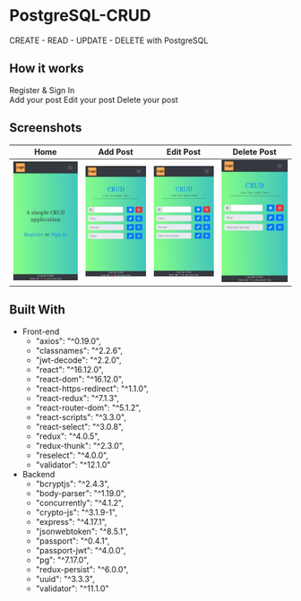 # PostgreSQL-CRUD
CREATE - READ - UPDATE - DELETE with PostgreSQL

## How it works
Register & Sign In  
Add your post
Edit your post
Delete your post

## Screenshots
| Home | Add Post | Edit Post | Delete Post |
|:----:|:----:|:----:|:-------:|
|![](image/home.jpg) | ![](image/create.jpg) | ![](image/edit.jpg)| ![](image/delete.jpg)

## Built With
- Front-end
  - "axios": "^0.19.0",
  - "classnames": "^2.2.6",
  - "jwt-decode": "^2.2.0",
  - "react": "^16.12.0",
  - "react-dom": "^16.12.0",
  - "react-https-redirect": "^1.1.0",
  - "react-redux": "^7.1.3",
  - "react-router-dom": "^5.1.2",
  - "react-scripts": "^3.3.0",
  - "react-select": "^3.0.8",
  - "redux": "^4.0.5",
  - "redux-thunk": "^2.3.0",
  - "reselect": "^4.0.0",
  - "validator": "^12.1.0"
- Backend
  - "bcryptjs": "^2.4.3",
  - "body-parser": "^1.19.0",
  - "concurrently": "^4.1.2",
  - "crypto-js": "^3.1.9-1",
  - "express": "^4.17.1",
  - "jsonwebtoken": "^8.5.1",
  - "passport": "^0.4.1",
  - "passport-jwt": "^4.0.0",
  - "pg": "^7.17.0",
  - "redux-persist": "^6.0.0",
  - "uuid": "^3.3.3",
  - "validator": "^11.1.0"